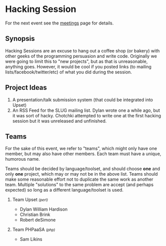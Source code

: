 <a name="top"></a>
# Hacking Session


For the next event see the [meetings][] page for details.


<a name="synopsis"></a>
## Synopsis

Hacking Sessions are an excuse to hang out a coffee shop (or bakery)
with other geeks of the programming persuasion and write code.
Originally we were going to limit this to "new projects", but as that is
unreasonable, anything goes. However, it would be cool if you posted
links (to mailing lists/facebook/twitter/etc) of what you did during the
session.


<a name="ideas"></a>
## Project Ideas

1.  A presentation/talk submission system (that could be integrated into
    Upset)
2.  An RSS Feed for the SLUG mailing list. Dylan wrote one a while ago,
    but it was sort of hacky. Chotchki attempted to write one at the
    first hacking session but it was unreleased and unfinished.


<a name="teams"></a>
## Teams

For the sake of this event, we refer to "teams", which might only have
one member, but may also have other members. Each team must have a
unique, humorous name.

Teams should be decided by language/toolset, and should choose **one**
and only **one** project, which may or may not be in the above list.
Teams should make some reasonable effort not to duplicate the same work
as another team. Multiple "solutions" to the same problem are accept
(and perhaps expected) so long as a different language/toolset is used.

1.  Team Upset *<small>(perl)</small>*
    -   Dylan William Hardison
    -   Christian Brink
    -   Robert deSimone

2.  Team PHPaaSA *<small>(php)</small>*
    -   Sam Likins

[meetings]: /page/meetings.html